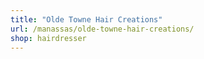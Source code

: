```yaml
---
title: "Olde Towne Hair Creations"
url: /manassas/olde-towne-hair-creations/
shop: hairdresser
---
```

